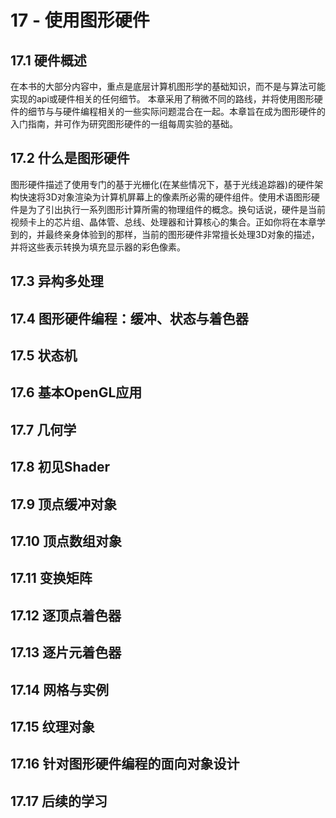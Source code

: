 # 17 - 使用图形硬件
## 17.1 硬件概述
在本书的大部分内容中，重点是底层计算机图形学的基础知识，而不是与算法可能实现的api或硬件相关的任何细节。
本章采用了稍微不同的路线，并将使用图形硬件的细节与与硬件编程相关的一些实际问题混合在一起。本章旨在成为图形硬件的入门指南，并可作为研究图形硬件的一组每周实验的基础。
## 17.2 什么是图形硬件
图形硬件描述了使用专门的基于光栅化(在某些情况下，基于光线追踪器)的硬件架构快速将3D对象渲染为计算机屏幕上的像素所必需的硬件组件。使用术语图形硬件是为了引出执行一系列图形计算所需的物理组件的概念。换句话说，硬件是当前视频卡上的芯片组、晶体管、总线、处理器和计算核心的集合。正如你将在本章学到的，并最终亲身体验到的那样，当前的图形硬件非常擅长处理3D对象的描述，并将这些表示转换为填充显示器的彩色像素。
## 17.3 异构多处理
## 17.4 图形硬件编程：缓冲、状态与着色器
## 17.5 状态机
## 17.6 基本OpenGL应用
## 17.7 几何学
## 17.8 初见Shader
## 17.9 顶点缓冲对象
## 17.10 顶点数组对象
## 17.11 变换矩阵
## 17.12 逐顶点着色器
## 17.13 逐片元着色器
## 17.14 网格与实例
## 17.15 纹理对象
## 17.16 针对图形硬件编程的面向对象设计
## 17.17 后续的学习